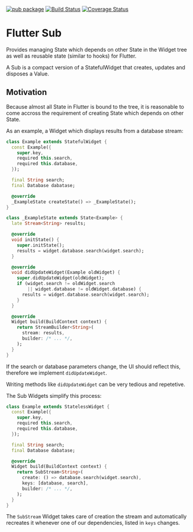 [![pub package](https://img.shields.io/pub/v/flutter_sub.svg)](https://pub.dartlang.org/packages/flutter_sub)
[![Build Status](https://github.com/clragon/flutter_sub/actions/workflows/test.yml/badge.svg)](https://github.com/clragon/flutter_sub/actions/workflows/test.yml)
[![Coverage Status](https://coveralls.io/repos/github/clragon/flutter_sub/badge.svg)](https://coveralls.io/github/clragon/flutter_sub)

# Flutter Sub

Provides managing State which depends on other State in the Widget tree
as well as reusable state (similar to hooks) for Flutter.

A Sub is a compact version of a StatefulWidget that creates, updates and disposes a Value.

## Motivation

Because almost all State in Flutter is bound to the tree, it is reasonable
to come accross the requirement of creating State which depends on other State.

As an example, a Widget which displays results from a database stream:

```dart
class Example extends StatefulWidget {
  const Example({
    super.key,
    required this.search,
    required this.database,
  });

  final String search;
  final Database dabatase;

  @override
  _ExampleState createState() => _ExampleState();
}

class _ExampleState extends State<Example> {
  late Stream<String> results;

  @override
  void initState() {
    super.initState();
    results = widget.database.search(widget.search);
  }

  @override
  void didUpdateWidget(Example oldWidget) {
    super.didUpdateWidget(oldWidget);
    if (widget.search != oldWidget.search
        || widget.database != oldWidget.database) {
      results = widget.database.search(widget.search);
    }
  }

  @override
  Widget build(BuildContext context) {
    return StreamBuilder<String>(
      stream: results,
      builder: /* ... */,
    );
  }
}
```

If the search or database parameters change, the UI should reflect this,
therefore we implement `didUpdateWidget`.

Writing methods like `didUpdateWidget` can be very tedious and repetetive.

The Sub Widgets simplify this process:

```dart
class Example extends StatelessWidget {
  const Example({
    super.key,
    required this.search,
    required this.database,
  });

  final String search;
  final Database dabatase;

  @override
  Widget build(BuildContext context) {
    return SubStream<String>(
      create: () => database.search(widget.search),
      keys: [database, search],
      builder: /* ... */,
    );
  }
}
```

The `SubStream` Widget takes care of creation the stream
and automatically recreates it whenever one of our dependencies, listed in `keys` changes.
